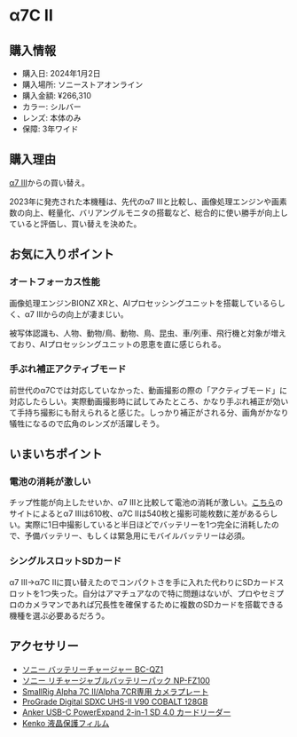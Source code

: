 # α7C II
## 購入情報
- 購入日: 2024年1月2日
- 購入場所: ソニーストアオンライン
- 購入金額: ¥266,310
- カラー: シルバー
- レンズ: 本体のみ
- 保障: 3年ワイド

## 購入理由
[α7 III](offloads/a73)からの買い替え。

2023年に発売された本機種は、先代のα7 IIIと比較し、画像処理エンジンや画素数の向上、軽量化、バリアングルモニタの搭載など、総合的に使い勝手が向上していると評価し、買い替えを決めた。

## お気に入りポイント
### オートフォーカス性能
画像処理エンジンBIONZ XRと、AIプロセッシングユニットを搭載しているらしく、α7 IIIからの向上が凄まじい。

被写体認識も、人物、動物/鳥、動物、鳥、昆虫、車/列車、飛行機と対象が増えており、AIプロセッシングユニットの恩恵を直に感じられる。

### 手ぶれ補正アクティブモード
前世代のα7Cでは対応していなかった、動画撮影の際の「アクティブモード」に対応したらしい。実際動画撮影時に試してみたところ、かなり手ぶれ補正が効いて手持ち撮影にも耐えられると感じた。しっかり補正がされる分、画角がかなり犠牲になるので広角のレンズが活躍しそう。

## いまいちポイント
### 電池の消耗が激しい
チップ性能が向上したせいか、α7 IIIと比較して電池の消耗が激しい。[こちら](https://cameradecision.com/compare/Sony-Alpha-A7C-Mark-II-vs-Sony-Alpha-A7-III)のサイトによるとα7 IIIは610枚、α7C IIは540枚と撮影可能枚数に差があるらしい。実際に1日中撮影していると半日ほどでバッテリーを1つ完全に消耗したので、予備バッテリー、もしくは緊急用にモバイルバッテリーは必須。
### シングルスロットSDカード
α7 III→α7C IIに買い替えたのでコンパクトさを手に入れた代わりにSDカードスロットを1つ失った。自分はアマチュアなので特に問題はないが、プロやセミプロのカメラマンであれば冗長性を確保するために複数のSDカードを搭載できる機種を選ぶ必要あるだろう。

## アクセサリー
- [ソニー バッテリーチャージャー BC-QZ1](https://amzn.to/42xij4D)
- [ソニー リチャージャブルバッテリーパック NP-FZ100](https://amzn.to/3UvUl7O)
- [SmallRig Alpha 7C II/Alpha 7CR専用 カメラプレート](https://amzn.to/3Suufzj)
- [ProGrade Digital SDXC UHS-II V90 COBALT 128GB](https://amzn.to/3UxherB)
- [Anker USB-C PowerExpand 2-in-1 SD 4.0 カードリーダー](https://amzn.to/3HPlydU)
- [Kenko 液晶保護フィルム](https://amzn.to/3SRzfzE)